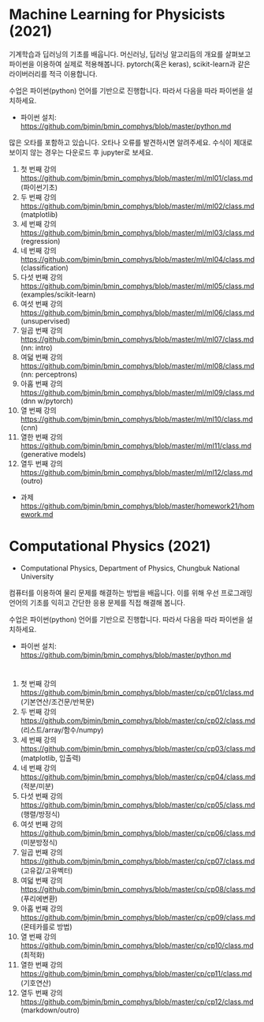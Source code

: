 # Machine Learning for Physicists (2021)

기계학습과 딥러닝의 기초를 배웁니다. 머신러닝, 딥러닝 알고리듬의 개요를 살펴보고 파이썬을 이용하여 실제로 적용해봅니다. 
pytorch(혹은 keras), scikit-learn과 같은 라이버러리를 적극 이용합니다.

수업은 파이썬(python) 언어를 기반으로 진행합니다. 따라서 다음을 따라 파이썬을 설치하세요.  
* 파이썬 설치: https://github.com/bjmin/bmin_comphys/blob/master/python.md 

많은 오타를 포함하고 있습니다. 오타나 오류를 발견하시면 알려주세요.
수식이 제대로 보이지 않는 경우는 다운로드 후 jupyter로 보세요.

1. 첫 번째 강의 https://github.com/bjmin/bmin_comphys/blob/master/ml/ml01/class.md (파이썬기초)
2. 두 번째 강의 https://github.com/bjmin/bmin_comphys/blob/master/ml/ml02/class.md (matplotlib)
3. 세 번째 강의 https://github.com/bjmin/bmin_comphys/blob/master/ml/ml03/class.md (regression)
4. 네 번째 강의 https://github.com/bjmin/bmin_comphys/blob/master/ml/ml04/class.md (classification)
5. 다섯 번째 강의 https://github.com/bjmin/bmin_comphys/blob/master/ml/ml05/class.md (examples/scikit-learn)
6. 여섯 번째 강의 https://github.com/bjmin/bmin_comphys/blob/master/ml/ml06/class.md (unsupervised)
7. 일곱 번째 강의 https://github.com/bjmin/bmin_comphys/blob/master/ml/ml07/class.md (nn: intro)
8. 여덟 번째 강의 https://github.com/bjmin/bmin_comphys/blob/master/ml/ml08/class.md (nn: perceptrons)
9. 아홉 번째 강의 https://github.com/bjmin/bmin_comphys/blob/master/ml/ml09/class.md (dnn w/pytorch)
10. 열 번째 강의 https://github.com/bjmin/bmin_comphys/blob/master/ml/ml10/class.md (cnn)
11. 열한 번째 강의 https://github.com/bjmin/bmin_comphys/blob/master/ml/ml11/class.md (generative models)
12. 열두 번째 강의 https://github.com/bjmin/bmin_comphys/blob/master/ml/ml12/class.md (outro)



* 과제 https://github.com/bjmin/bmin_comphys/blob/master/homework21/homework.md 



# 

# Computational Physics (2021)

* Computational Physics, Department of Physics, Chungbuk National University

컴퓨터를 이용하여 물리 문제를 해결하는 방법을 배웁니다. 이를 위해 우선 프로그래밍 언어의 기초를 익히고
간단한 응용 문제를 직접 해결해 봅니다. 

수업은 파이썬(python) 언어를 기반으로 진행합니다. 따라서 다음을 따라 파이썬을 설치하세요.  
* 파이썬 설치: https://github.com/bjmin/bmin_comphys/blob/master/python.md 

#

1. 첫 번째 강의 https://github.com/bjmin/bmin_comphys/blob/master/cp/cp01/class.md (기본연산/조건문/반복문)
2. 두 번째 강의 https://github.com/bjmin/bmin_comphys/blob/master/cp/cp02/class.md (리스트/array/함수/numpy)
3. 세 번째 강의 https://github.com/bjmin/bmin_comphys/blob/master/cp/cp03/class.md (matplotlib, 입출력)
4. 네 번째 강의 https://github.com/bjmin/bmin_comphys/blob/master/cp/cp04/class.md (적분/미분)
5. 다섯 번째 강의 https://github.com/bjmin/bmin_comphys/blob/master/cp/cp05/class.md (행렬/방정식)
6. 여섯 번째 강의 https://github.com/bjmin/bmin_comphys/blob/master/cp/cp06/class.md (미분방정식)
7. 일곱 번째 강의 https://github.com/bjmin/bmin_comphys/blob/master/cp/cp07/class.md (고유값/고유벡터)
8. 여덟 번째 강의 https://github.com/bjmin/bmin_comphys/blob/master/cp/cp08/class.md (푸리에변환)
9. 아홉 번째 강의 https://github.com/bjmin/bmin_comphys/blob/master/cp/cp09/class.md (몬테카를로 방법)
10. 열 번째 강의 https://github.com/bjmin/bmin_comphys/blob/master/cp/cp10/class.md (최적화)
11. 열한 번째 강의 https://github.com/bjmin/bmin_comphys/blob/master/cp/cp11/class.md (기호연산)
12. 열두 번째 강의 https://github.com/bjmin/bmin_comphys/blob/master/cp/cp12/class.md (markdown/outro)

